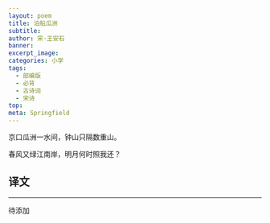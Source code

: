 ```yaml
---
layout: poem
title: 泊船瓜洲
subtitle: 
author: 宋·王安石
banner: 
excerpt_image: 
categories: 小学
tags:
  - 部编版
  - 必背
  - 古诗词
  - 宋诗
top: 
meta: Springfield
---
```


京口瓜洲一水间，钟山只隔数重山。

春风又绿江南岸，明月何时照我还？


## 译文

---

待添加